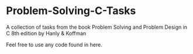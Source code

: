 # Problem-Solving-C-Tasks
A collection of tasks from the book Problem Solving and Problem Design in C 8th edition by Hanly &amp; Koffman

Feel free to use any code found in here.
